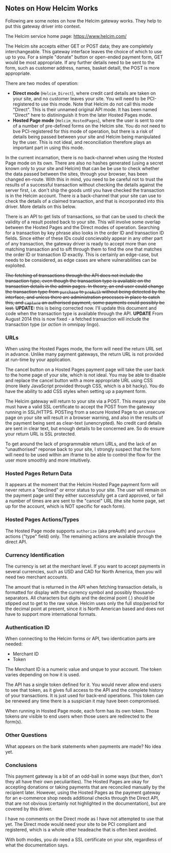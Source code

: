 ## Notes on How Helcim Works

Following are some notes on how the Helcim gateway works. They help to put this gateway driver into context.

The Helcim service home page: https://www.helcim.com/

The Helcim site accepts either GET or POST data; they are completely interchangeable.
This gateway interface leaves the choice of which to use up to you. For a simple "donate" button or
open-ended payment form, GET would be most appropriate. If any further details need to be sent to
the form, such as customer address, names, basket detaill, the POST is more appropriate.

There are two modes of operation:

* **Direct mode** (`Helcim_Direct`), where credit card details are taken on your site, and no customer leaves your site.
  You will need to be PCI-registered to use this mode. Note that Helcim do not call this mode "Direct".
  This is their unnamed original API mode. It has been named "Direct" here to distininguish it from the
  later Hosted Pages mode.
* **Hosted Page mode** (`Helcim_HostedPages`), where the user is sent to one of a number of pre-defined forms on the Helcim site.
  You do not need to bve PCI-registered for this mode of operation, but there is a risk of details
  being passed between your site and Helcim being manipulated by the user.
  This is not ideal, and reconciliation therefore plays an important part in using this mode.

In the current incarnation, there is no back-channel when using the Hosted Page mode on its own. There are also
no hashes generated (using a secret known only to your site and Helcim) that can be be use to check
whether the data passed between the sites, through your browser, has been changed en-route.
With this in mind, you need to be careful not to trust the results of a successful transaction without
checking the details against the server first, i.e. don't ship the goods until you have checked the transaction
is in the Helcim account. There *is* a back-channel that your site can use to check the details of
a claimed transaction, and that is incorporated into this driver. More details on this below.

There is an API to get lists of transactions, so that can be used to check the validity of
a result posted back to your site. This will involve some overlap between the Hosted Pages and the Direct
modes of operation. Searching for a transaction by key phrase also looks in the order ID and transaction ID
fields. Since either of these IDs could concievably appear in any other part of any transaction, the
gateway driver is ready to accept more than one matching transaction and to sift through them to find
the one that matches the order ID or transaction ID exactly. This is certainly an edge-case, but needs to
be considered, as edge cases are where vulnerabilities can be exploited.

~~The fetching of transactions through the API does not include the transaction type, even though the
transaction type is available on the transaction details in the admin pages. In theory, an end user could
change the transaction type from `purchase` to `preAuth` without being detected by the interface,
and unless there are administration processes in place to catch this, and `capture` an authorised payment,
some payments could possibly be lost.~~ **UPDATE:** this is being corrected now. I'll update this
document and code when the transaction type is available through the API. **UPDATE** From August 2014 this
is now fixed - a fetched transaction will include the transaction type (or *action* in omnipay lingo).

### URLs

When using the Hosted Pages mode, the form will need the return URL set in advance. 
Unlike many payment gateways, the return URL is not provided at run-time by your application.

The cancel button on a Hosted Pages payment page will take the user back to the home page of your site,
which is not ideal. You may be able to disable and replace the cancel button with a more appropriate
URL using CSS (more likely JavaScript provided through CSS, which is a bit hacky).
You do have the ability to add CSS styles when setting up a payment form.

The Helcim gateway will return to your site via a POST. This means your site must have a valid SSL
certificate to accept the POST from the gateway running in SSL/HTTPS. POSTing from a secure Hosted Page
to an unsecure page on your site will result in a browser warning, and also in the results of the payment
being sent as clear-text (unencrypted). No credit card details are sent in clear text, but enough details
to be concerned are. So do ensure your return URL is SSL protected.

To get around the lack of programmable return URLs, and the lack of an "unauthorised" reponse back to
your site, I strongly suspect that the form will need to be used within am iframe to be able to control
the flow for the user more smoothly and more intuitively.

### Hosted Pages Return Data

It appears at the moment that the Helcim Hosted Page payment form will never return a "declined" or error
status to your site. The user will remain on the payment page until they either successfully get a card approved,
or fail a number of times are are sent to the "cancel" URL (the site home page, set up for the account, which
is NOT specific for each form).

### Hosted Pages Actions/Types

The Hosted Page mode supports `authorize` (aka preAuth) and `purchase` actions ("type" field) only.
The remaining actions are available through the direct API.

### Currency Identification

The currency is set at the merchant level. If you want to accept payments in several currencies, such 
as USD and CAD for North America, then you will need two merchant accounts.

The amount that is returned in the API when fetching transaction details, is formatted for display
with the currency symbol and possibly thousand-separators. All characters but digits and the decimal
point (.) should be stipped out to get to the raw value. Helcim uses only the full stop/period for
the decimal point at present, since it is North American based and does not have to support more
international formats.

### Authentication ID

When connecting to the Helcim forms or API, two identication parts are needed:

* Merchant ID
* Token

The Merchant ID is a numeric value and unque to your account. The token varies depending on how
it is used.

The API has a single token defined for it. You would never allow end users to see that token, as
it gives full access to the API and the complete history of your transactions.
It is just used for back-end operations. This token can be renewed
any time there is a suspician it may have been compromised.

When running in Hosted Page mode, each form has its own token. Those tokens *are* visible to
end users when those users are redirected to the form(s).

### Other Questions

What appears on the bank statements when payments are made? No idea yet.

### Conclusions

This payment gateway is a bit of an odd-ball in some ways (but then, don't they all have their own
peculiarities). The Hosted Pages are okay for accepting donations or
taking payments that are reconciled manually by the recipient later. However, using the
Hosted Pages as the payment gateway for an e-commerce shop needs additional checks through the
Direct API, that are not obvious (certainly not highlighted in the documentation), but are covered
by this driver.

I have no comments on the Direct mode as I have not attempted to use that yet. The Direct mode
would need your site to be PCI compliant and registered, which is a whole other headeache that
is often best avoided.

With both modes, you *do* need a SSL certificate on your site, regardless of what the documentation
says.
